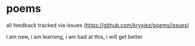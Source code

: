 # poems

all feedback tracked via issues (https://github.com/krysjez/poems/issues)

i am new, i am learning, i am bad at this, i will get better
